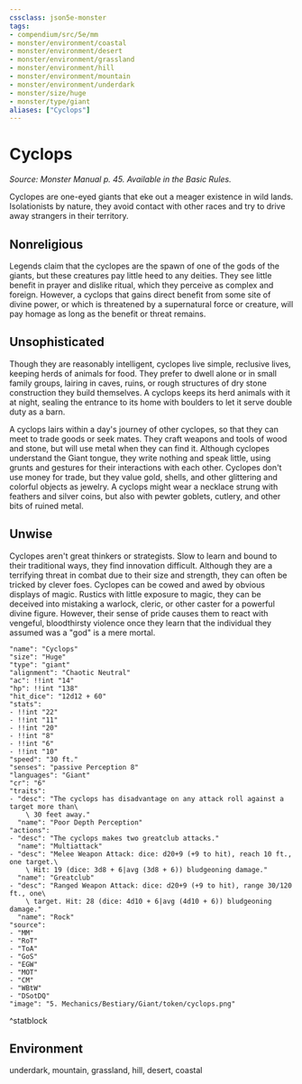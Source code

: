```yaml
---
cssclass: json5e-monster
tags:
- compendium/src/5e/mm
- monster/environment/coastal
- monster/environment/desert
- monster/environment/grassland
- monster/environment/hill
- monster/environment/mountain
- monster/environment/underdark
- monster/size/huge
- monster/type/giant
aliases: ["Cyclops"]
---
```

# Cyclops
*Source: Monster Manual p. 45. Available in the Basic Rules.*  

Cyclopes are one-eyed giants that eke out a meager existence in wild lands. Isolationists by nature, they avoid contact with other races and try to drive away strangers in their territory.

## Nonreligious

Legends claim that the cyclopes are the spawn of one of the gods of the giants, but these creatures pay little heed to any deities. They see little benefit in prayer and dislike ritual, which they perceive as complex and foreign. However, a cyclops that gains direct benefit from some site of divine power, or which is threatened by a supernatural force or creature, will pay homage as long as the benefit or threat remains.

## Unsophisticated

Though they are reasonably intelligent, cyclopes live simple, reclusive lives, keeping herds of animals for food. They prefer to dwell alone or in small family groups, lairing in caves, ruins, or rough structures of dry stone construction they build themselves. A cyclops keeps its herd animals with it at night, sealing the entrance to its home with boulders to let it serve double duty as a barn.

A cyclops lairs within a day's journey of other cyclopes, so that they can meet to trade goods or seek mates. They craft weapons and tools of wood and stone, but will use metal when they can find it. Although cyclopes understand the Giant tongue, they write nothing and speak little, using grunts and gestures for their interactions with each other. Cyclopes don't use money for trade, but they value gold, shells, and other glittering and colorful objects as jewelry. A cyclops might wear a necklace strung with feathers and silver coins, but also with pewter goblets, cutlery, and other bits of ruined metal.

## Unwise

Cyclopes aren't great thinkers or strategists. Slow to learn and bound to their traditional ways, they find innovation difficult. Although they are a terrifying threat in combat due to their size and strength, they can often be tricked by clever foes. Cyclopes can be cowed and awed by obvious displays of magic. Rustics with little exposure to magic, they can be deceived into mistaking a warlock, cleric, or other caster for a powerful divine figure. However, their sense of pride causes them to react with vengeful, bloodthirsty violence once they learn that the individual they assumed was a "god" is a mere mortal.

```statblock
"name": "Cyclops"
"size": "Huge"
"type": "giant"
"alignment": "Chaotic Neutral"
"ac": !!int "14"
"hp": !!int "138"
"hit_dice": "12d12 + 60"
"stats":
- !!int "22"
- !!int "11"
- !!int "20"
- !!int "8"
- !!int "6"
- !!int "10"
"speed": "30 ft."
"senses": "passive Perception 8"
"languages": "Giant"
"cr": "6"
"traits":
- "desc": "The cyclops has disadvantage on any attack roll against a target more than\
    \ 30 feet away."
  "name": "Poor Depth Perception"
"actions":
- "desc": "The cyclops makes two greatclub attacks."
  "name": "Multiattack"
- "desc": "Melee Weapon Attack: dice: d20+9 (+9 to hit), reach 10 ft., one target.\
    \ Hit: 19 (dice: 3d8 + 6|avg (3d8 + 6)) bludgeoning damage."
  "name": "Greatclub"
- "desc": "Ranged Weapon Attack: dice: d20+9 (+9 to hit), range 30/120 ft., one\
    \ target. Hit: 28 (dice: 4d10 + 6|avg (4d10 + 6)) bludgeoning damage."
  "name": "Rock"
"source":
- "MM"
- "RoT"
- "ToA"
- "GoS"
- "EGW"
- "MOT"
- "CM"
- "WBtW"
- "DSotDQ"
"image": "5. Mechanics/Bestiary/Giant/token/cyclops.png"
```
^statblock

## Environment

underdark, mountain, grassland, hill, desert, coastal
